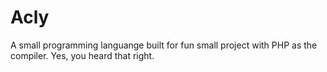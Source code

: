 # Acly

A small programming languange built for fun small project with PHP as the compiler. Yes, you heard that right.

